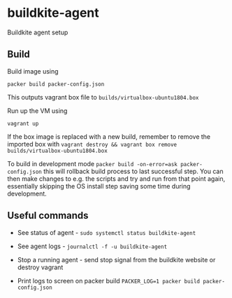# buildkite-agent

Buildkite agent setup

## Build

Build image using

`packer build packer-config.json`

This outputs vagrant box file to `builds/virtualbox-ubuntu1804.box`

Run up the VM using

`vagrant up`

If the box image is replaced with a new build, remember to remove the imported box with `vagrant destroy && vagrant box remove builds/virtualbox-ubuntu1804.box`

To build in development mode `packer build -on-error=ask packer-config.json` this will rollback build process to last successful step. You can then make changes to e.g. the scripts and try and run from that point again, essentially skipping the OS install step saving some time during development.

## Useful commands

* See status of agent - `sudo systemctl status buildkite-agent`

* See agent logs - `journalctl -f -u buildkite-agent`

* Stop a running agent - send stop signal from the buildkite website or destroy vagrant

* Print logs to screen on packer build `PACKER_LOG=1 packer build packer-config.json`